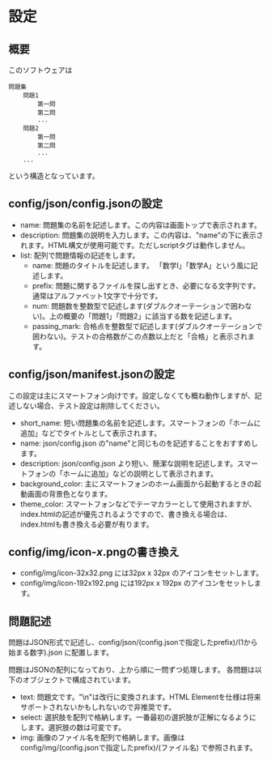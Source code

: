 # 設定
## 概要
このソフトウェアは

    問題集
        問題1
            第一問
            第二問
            ...
        問題2
            第一問
            第二問
            ...
        ...

という構造となっています。

## config/json/config.jsonの設定

* name: 問題集の名前を記述します。この内容は画面トップで表示されます。
* description: 問題集の説明を入力します。この内容は、"name"の下に表示されます。HTML構文が使用可能です。ただしscriptタグは動作しません。
* list: 配列で問題情報の記述をします。
    * name: 問題のタイトルを記述します。  「数学I」「数学A」という風に記述します。
    * prefix: 問題に関するファイルを探し出すとき、必要になる文字列です。通常はアルファベット1文字で十分です。
    * num: 問題数を整数型で記述します(ダブルクオーテーションで囲わない)。上の概要の「問題1」「問題2」に該当する数を記述します。
    * passing_mark: 合格点を整数型で記述します(ダブルクオーテーションで囲わない)。テストの合格数がこの点数以上だと「合格」と表示されます。

## config/json/manifest.jsonの設定

この設定は主にスマートフォン向けです。設定しなくても概ね動作しますが、記述しない場合、テスト設定は削除してください。

* short_name: 短い問題集の名前を記述します。スマートフォンの「ホームに追加」などでタイトルとして表示されます。
* name: json/config.json の"name"と同じものを記述することをおすすめします。
* description: json/config.json より短い、簡潔な説明を記述します。スマートフォンの「ホームに追加」などの説明として表示されます。
* background_color: 主にスマートフォンのホーム画面から起動するときの起動画面の背景色となります。
* theme_color: スマートフォンなどでテーマカラーとして使用されますが、index.htmlの記述が優先されるようですので、書き換える場合は、index.htmlも書き換える必要が有ります。

## config/img/icon-*x*.pngの書き換え

* config/img/icon-32x32.png には32px x 32px のアイコンをセットします。
* config/img/icon-192x192.png には192px x 192px のアイコンをセットします。

## 問題記述
問題はJSON形式で記述し、config/json/(config.jsonで指定したprefix)/(1から始まる数字).json に配置します。

問題はJSONの配列になっており、上から順に一問ずつ処理します。
各問題は以下のオブジェクトで構成されています。

* text: 問題文です。"\n"は改行に変換されます。HTML Elementを仕様は将来サポートされないかもしれないので非推奨です。
* select: 選択肢を配列で格納します。一番最初の選択肢が正解になるようにします。選択肢の数は可変です。
* img: 画像のファイル名を配列で格納します。画像は config/img/(config.jsonで指定したprefix)/(ファイル名) で参照されます。
